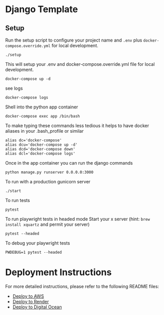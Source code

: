 # Django Template

## Setup

Run the setup script to configure your project name and `.env` plus `docker-compose.override.yml` for local development.

```
./setup
```

This will setup your .env and docker-compose.override.yml file for local development.

```
docker-compose up -d
```

see logs
```
docker-compose logs
```

Shell into the python app container
```
docker-compose exec app /bin/bash
```

To make typing these commands less tedious it helps to have docker aliases in your .bash_profile or similar
```
alias dc='docker-compose'
alias dcu='docker-compose up -d'
alias dcd='docker-compose down'
alias dcl='docker-compose logs'
```

Once in the app container you can run the django commands
```
python manage.py runserver 0.0.0.0:3000
``` 

To run with a production gunicorn server
```
./start
```

To run tests
```
pytest
```

To run playwright tests in headed mode
Start your x server (hint: `brew install xquartz` and permit your server)

```
pytest --headed
```

To debug your playwright tests
```
PWDEBUG=1 pytest --headed
```



# Deployment Instructions

For more detailed instructions, please refer to the following README files:

- [Deploy to AWS](deploy-aws-infra/pulumi/README.md)
- [Deploy to Render](deploy-render/README.md)
- [Deploy to Digital Ocean](deploy-do/README.md)